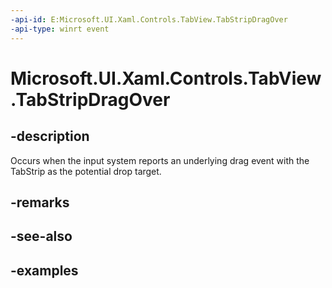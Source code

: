 ```yaml
---
-api-id: E:Microsoft.UI.Xaml.Controls.TabView.TabStripDragOver
-api-type: winrt event
---
```


# Microsoft.UI.Xaml.Controls.TabView.TabStripDragOver

<!--
public event Windows.UI.Xaml.DragEventHandler TabStripDragOver;
-->

## -description

Occurs when the input system reports an underlying drag event with the TabStrip as the potential drop target. 

## -remarks

## -see-also

## -examples

